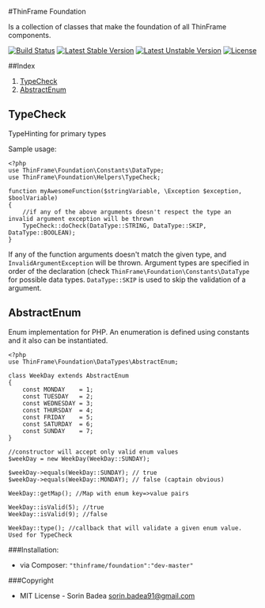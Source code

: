 #ThinFrame Foundation

Is a collection of classes that make the foundation of all ThinFrame components.

[![Build Status](https://secure.travis-ci.org/thinframe/foundation.png?branch=master)](http://travis-ci.org/thinframe/foundation)
[![Latest Stable Version](https://poser.pugx.org/thinframe/foundation/v/stable.png)](https://packagist.org/packages/thinframe/foundation)
[![Latest Unstable Version](https://poser.pugx.org/thinframe/foundation/v/unstable.png)](https://packagist.org/packages/thinframe/foundation)
[![License](https://poser.pugx.org/thinframe/foundation/license.png)](https://packagist.org/packages/thinframe/foundation)

##Index
1. [TypeCheck](#typecheck)
2. [AbstractEnum](#abstractenum)


## TypeCheck
TypeHinting for primary types

Sample usage:

    <?php
    use ThinFrame\Foundation\Constants\DataType;
    use ThinFrame\Foundation\Helpers\TypeCheck;
    
    function myAwesomeFunction($stringVariable, \Exception $exception, $boolVariable)
    {
        //if any of the above arguments doesn't respect the type an invalid argument exception will be thrown
        TypeCheck::doCheck(DataType::STRING, DataType::SKIP, DataType::BOOLEAN);
    }

If any of the function arguments doesn't match the given type, and `InvalidArgumentException` will be thrown. Argument types are specified in order of the declaration (check `ThinFrame\Foundation\Constants\DataType` for possible data types. `DataType::SKIP` is used to skip the validation of a argument. 

## AbstractEnum
Enum implementation for PHP. An enumeration is defined using constants and it also can be instantiated. 

    <?php
    use ThinFrame\Foundation\DataTypes\AbstractEnum;
    
    class WeekDay extends AbstractEnum
    {
        const MONDAY    = 1;
        const TUESDAY   = 2;
        const WEDNESDAY = 3;
        const THURSDAY  = 4;
        const FRIDAY    = 5;
        const SATURDAY  = 6;
        const SUNDAY    = 7;
    }
    
    //constructor will accept only valid enum values
    $weekDay = new WeekDay(WeekDay::SUNDAY);
    
    $weekDay->equals(WeekDay::SUNDAY); // true
    $weekDay->equals(WeekDay::MONDAY); // false (captain obvious)
    
    WeekDay::getMap(); //Map with enum key=>value pairs
    
    WeekDay::isValid(5); //true
    WeekDay::isValid(9); //false
    
    WeekDay::type(); //callback that will validate a given enum value. Used for TypeCheck


###Installation:
* via Composer: `"thinframe/foundation":"dev-master"`

###Copyright
* MIT License - Sorin Badea <sorin.badea91@gmail.com>
